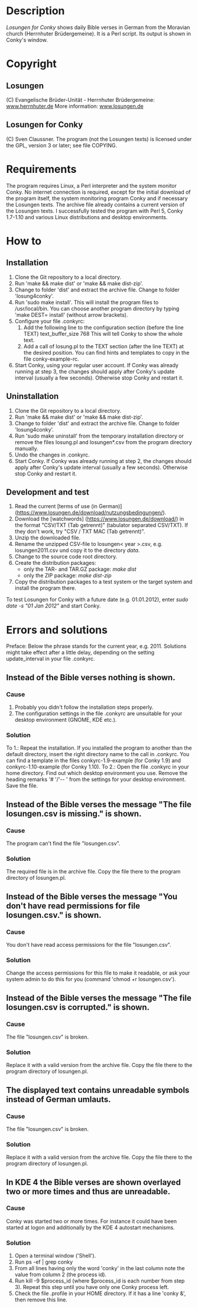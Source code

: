 # Description
*Losungen for Conky* shows daily Bible verses in German from the Moravian church (Herrnhuter Brüdergemeine). 
It is a Perl script. Its output is shown in Conky's window.

# Copyright
## Losungen
(C) Evangelische Brüder-Unität - Herrnhuter Brüdergemeine: www.herrnhuter.de
More information: www.losungen.de

## Losungen for Conky
(C) Sven Claussner. 
The program (not the Losungen texts) is licensed under the GPL, version 3 or later; see file COPYING.

# Requirements
The program requires Linux, a Perl interpreter and the system monitor Conky.
No internet connection is required, except for the initial download of the program itself, the system monitoring program Conky and if necessary the Losungen texts.
The archive file already contains a current version of the Losungen texts.
I successfully tested the program with Perl 5, Conky 1.7-1.10 and various Linux distributions and desktop environments. 

# How to
## Installation
1. Clone the Git repository to a local directory.
2. Run 'make && make dist' or 'make && make dist-zip'.
3. Change to folder 'dist' and extract the archive file. Change to
   folder 'losung4conky'.
4. Run 'sudo make install'. This will install the program files to
   /usr/local/bin. You can choose another program directory by typing 
   'make DEST=<program directory> install' (without arrow brackets).
5. Configure your file .conkyrc: 
   1. Add the following line to the configuration section (before the line TEXT)
      text_buffer_size 768
      This will tell Conky to show the whole text.
   2. Add a call of losung.pl to the TEXT section (after the line TEXT) at the desired position. You can find hints and templates to copy in the file conky-example-rc.
6. Start Conky, using your regular user account. If Conky was already running at step 3, the changes should apply after Conky's update interval (usually a few seconds). Otherwise stop Conky and restart it.

## Uninstallation
1. Clone the Git repository to a local directory.
2. Run 'make && make dist' or 'make && make dist-zip'.
3. Change to folder 'dist' and extract the archive file. Change to
   folder 'losung4conky'.
4. Run 'sudo make uninstall' from the temporary installation directory or remove the files losung.pl and losungen*.csv from the program directory manually.
5. Undo the changes in .conkyrc.
6. Start Conky. If Conky was already running at step 2, the changes should apply after Conky's update interval (usually a few seconds). Otherwise stop Conky and restart it.

## Development and test
1. Read the current [terms of use (in German)] (https://www.losungen.de/download/nutzungsbedingungen/).
2. Download the [watchwords] (https://www.losungen.de/download/) in the format "CSV/TXT (Tab getrennt)" (tabulator separated CSV/TXT). If they don't work, try "CSV / TXT MAC (Tab getrennt)".
3. Unzip the downloaded file.
4. Rename the unzipped CSV-file to losungen< year >.csv, e.g. losungen2011.csv und copy it to the directory *data*.
5. Change to the source code root directory.
6. Create the distribution packages:
   * only the TAR- and TAR.GZ package: *make dist*
   * only the ZIP package: *make dist-zip*
7. Copy the distribution packages to a test system or the target system and install the program there.

To test Losungen for Conky with a future date (e.g. 01.01.2012), enter *sudo date -s "01 Jan 2012"* and start Conky.

# Errors and solutions
Preface: Below the phrase <Year> stands for the current year, e.g. 2011. Solutions might take effect after a little delay, depending on the setting update_interval in your file .conkyrc.

## Instead of the Bible verses nothing is shown.
### Cause
1. Probably you didn't follow the installation steps properly.
2. The configuration settings in the file .conkyrc are unsuitable for your desktop environment (GNOME, KDE etc.).

### Solution
To 1.:
Repeat the installation. If you installed the program to another than the default directory, insert the right directory name to the call in .conkyrc. You can find a template in the files conkyrc-1.9-example (for Conky 1.9) and conkyrc-1.10-example (for Conky 1.10).
To 2.:
Open the file .conkyrc in your home directory.
Find out which desktop environment you use. 
Remove the heading remarks '# '/'-- ' from the settings for your desktop environment.
Save the file.


## Instead of the Bible verses the message "The file losungen<year>.csv is missing." is shown.
### Cause
The program can't find the file "losungen<year>.csv".
### Solution
The required file is in the archive file. Copy the file there to the program directory of losungen.pl.


## Instead of the Bible verses the message "You don't have read permissions for file losungen<year>.csv." is shown.
### Cause
You don't have read access permissions for the file "losungen<year>.csv".
### Solution
Change the access permissions for this file to make it readable, or ask your system admin to do this for you (command 'chmod +r losungen<year>.csv').


## Instead of the Bible verses the message "The file losungen<year>.csv is corrupted." is shown.
### Cause
The file "losungen<year>.csv" is broken.
### Solution
Replace it with a valid version from the archive file. Copy the file there to the program directory of losungen.pl.


## The displayed text contains unreadable symbols instead of German umlauts.
### Cause
The file "losungen<year>.csv" is broken.
### Solution
Replace it with a valid version from the archive file.
Copy the file there to the program directory of losungen.pl.


## In KDE 4 the Bible verses are shown overlayed two or more times and thus are unreadable.
### Cause
Conky was started two or more times. For instance it could have been started at logon and additionally by the KDE 4 autostart mechanisms.
### Solution
1. Open a terminal window ('Shell').
2. Run ps -ef | grep conky
3. From all lines having only the word 'conky' in the last column note the value from column 2 (the process id).
4. Run kill -9 $process_id (where $process_id is each number from step 3). Repeat this step until you have only one Conky process left.
5. Check the file .profile in your HOME directory. If it has a line 'conky &', then remove this line.
